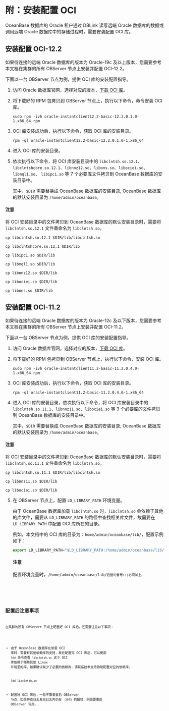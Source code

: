 # 附：安装配置 OCI

OceanBase 数据库的 Oracle 租户通过 DBLink 读写远端 Oracle 数据库的数据或调用远端 Oracle 数据库中的存储过程时，需要安装配置 OCI 库。

## 安装配置 OCI-12.2

如果待连接的远端 Oracle 数据库的版本为 Oracle-19c 及以上版本，您需要参考本文档在集群的所有 OBServer 节点上安装并配置 OCI-12.2。

下面以一台 OBServer 节点为例，提供 OCI 库的安装配置指导。

1. 访问 Oracle 数据库官网，选择对应的版本，[下载 OCI 库](https://www.oracle.com/database/technologies/instant-client/linux-x86-64-downloads.html#license-lightbox)。

2. 将下载好的 RPM 包拷贝到 OBServer 节点上，执行以下命令，命令安装 OCI 库。

   ```shell
   sudo rpm -ivh oracle-instantclient12.2-basic-12.2.0.1.0-1.x86_64.rpm
   ```

3. OCI 库安装成功后，执行以下命令，获取 OCI 库的安装目录。

   ```shell
   rpm -ql oracle-instantclient12.2-basic-12.2.0.1.0-1.x86_64
   ```

4. 进入 OCI 库的安装目录。

5. 依次执行以下命令，将 OCI 库安装目录中的 `libclntsh.so.12.1`、`libclntshcore.so.12.1`、`libnnz12.so`、`libons.so`、`libociei.so`、`libmql1.so`、 `libipc1.so` 等 7 个必要库文件拷贝到 OceanBase 数据库的安装目录中。

   其中，`$DIR` 需要替换成 OceanBase 数据库的安装目录, OceanBase 数据库的默认安装目录为 `/home/admin/oceanbase`。

  <main id="notice" type='notice'>
  <h4>注意</h4>
  <p>将 OCI 安装目录中的文件拷贝到 OceanBase 数据库的默认安装目录时，需要将 <code>libclntsh.so.12.1</code> 文件重命名为 <code>libclntsh.so</code>。</p>
  </main>

   ```shell
   cp libclntsh.so.12.1 $DIR/lib/libclntsh.so
   ```

   ```shell
   cp libclntshcore.so.12.1 $DIR/lib
   ```

   ```shell
   cp libipc1.so $DIR/lib
   ```

   ```shell
   cp libmql1.so $DIR/lib
   ```

   ```shell
   cp libnnz12.so $DIR/lib
   ```

   ```shell
   cp libociei.so $DIR/lib
   ```

   ```shell
   cp libons.so $DIR/lib
   ```

## 安装配置 OCI-11.2

如果待连接的远端 Oracle 数据库的版本为 Oracle-12c 及以下版本，您需要参考本文档在集群的所有 OBServer 节点上安装并配置 OCI-11.2。

下面以一台 OBServer 节点为例，提供 OCI 库的安装配置指导。

1. 访问 Oracle 数据库官网，选择对应的版本，[下载 OCI 库](https://www.oracle.com/database/technologies/instant-client/linux-x86-64-downloads.html#license-lightbox)。

2. 将下载好的 RPM 包拷贝到 OBServer 节点上，执行以下命令，安装 OCI 库。

   ```shell
   sudo rpm -ivh oracle-instantclient11.2-basic-11.2.0.4.0-1.x86_64.rpm
   ```

3. OCI 库安装成功后，执行以下命令，获取 OCI 库的安装目录。

   ```shell
   rpm -ql oracle-instantclient11.2-basic-11.2.0.4.0-1.x86_64
   ```

4. 进入 OCI 库的安装目录，依次执行以下命令，将 OCI 库安装目录中的 `libclntsh.so.11.1`、`libnnz11.so`、`libociei.so` 等 3 个必要库的文件拷贝到 OceanBase 数据库的安装目录中。

   其中，`$DIR` 需要替换成 OceanBase 数据库的安装目录, OceanBase 数据库的默认安装目录为 `/home/admin/oceanbase`。

  <main id="notice" type='notice'>
  <h4>注意</h4>
  <p>将 OCI 安装目录中的文件拷贝到 OceanBase 数据库的默认安装目录时，需要将 <code>libclntsh.so.11.1</code> 文件重命名为 <code>libclntsh.so</code>。</p>
  </main>

   ```shell
   cp libclntsh.so.11.1 $DIR/lib/libclntsh.so
   ```

   ```shell
   cp libnnz11.so $DIR/lib
   ```

   ```shell
   cp libociei.so $DIR/lib
   ```

5. 在 OBServer 节点上，配置 `LD_LIBRARY_PATH` 环境变量。

   由于 OceanBase 数据库加载 `libclntsh.so` 时，`libclntsh.so` 会依赖于其他的库文件，需要从 `LD_LIBRARY_PATH` 的路径中查找相关库文件，故需要在 `LD_LIBRARY_PATH` 中配置 OCI 库所在的目录。

   例如，本文档中的 OCI 库的目录为：`home/admin/oceanbase/lib/`，配置示例如下：

   ```javascript
   export LD_LIBRARY_PATH="$LD_LIBRARY_PATH:/home/admin/oceanbase/lib/:"
   ```

   <main id="notice" type='notice'>
   <h4>注意</h4>
   <p>配置环境变量时，<code>/home/admin/oceanbase/lib/<code>后面的冒号(:)必须加上。</p>
   </main>

## 配置后注意事项

在集群的所有 OBServer 节点上配置好 OCI 库后，还需要注意以下事项：

* 由于 OceanBase 数据库在加载 OCI 库时，需要有其他依赖库的支持，故在配置完 OCI 库后，可以使用 `ldd` 命令查看 `libclntsh.so` 这个 OCI 库依赖于哪些其他 Linux 环境里的库。如果确认缺少了必要的依赖库，请联系技术支持协助配置对应的依赖库。

  ```shell
  ldd libclntsh.so
  ```

* 配置好 OCI 库后，一般不需要重启 OBServer 节点，如果排查日志发现日志内仍有 `-5975` 的报错，则需要重启 OBServer 节点。
